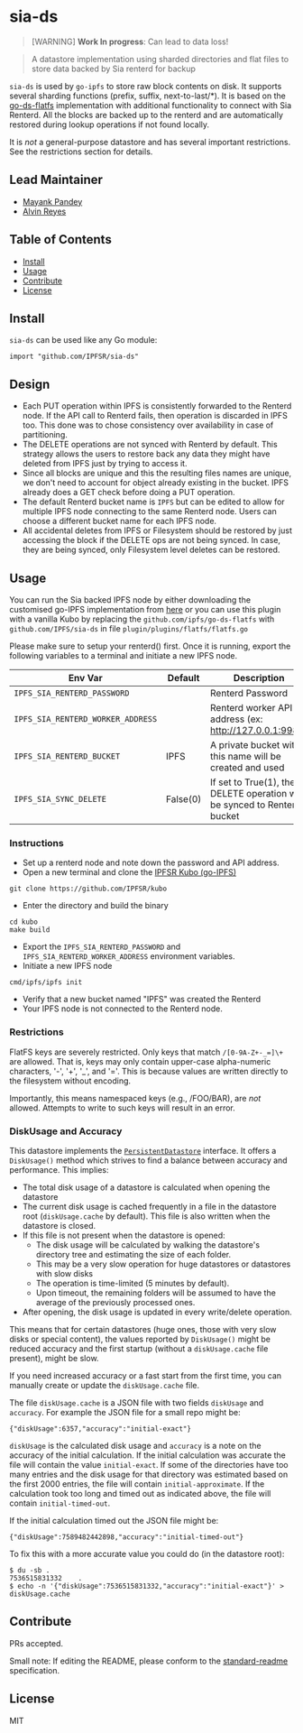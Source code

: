 # sia-ds

>[WARNING] **Work In progress**: Can lead to data loss!

> A datastore implementation using sharded directories and flat files to store data backed by Sia renterd for backup

`sia-ds` is used by `go-ipfs` to store raw block contents on disk. It supports several sharding functions (prefix, suffix, next-to-last/*).
It is based on the [go-ds-flatfs](https://github.com/ipfs/go-ds-flatfs) implementation with additional functionality to connect with Sia Renterd.
All the blocks are backed up to the renterd and are automatically restored during lookup operations if not found locally. 

It is _not_ a general-purpose datastore and has several important restrictions.
See the restrictions section for details.

## Lead Maintainer

- [Mayank Pandey](https://github.com/LexLuthr)
- [Alvin Reyes](https://github.com/alvin-reyes)

## Table of Contents

- [Install](#install)
- [Usage](#usage)
- [Contribute](#contribute)
- [License](#license)

## Install

`sia-ds` can be used like any Go module:

```
import "github.com/IPFSR/sia-ds"
```

## Design
* Each PUT operation within IPFS is consistently forwarded to the Renterd node. If the API call to Renterd fails, then operation is discarded in IPFS too. This done was to chose consistency over availability in case of partitioning.
* The DELETE operations are not synced with Renterd by default. This strategy allows the users to restore back any data they might have deleted from IPFS just by trying to access it.
* Since all blocks are unique and this the resulting files names are unique, we don't need to account for object already existing in the bucket. IPFS already does a GET check before doing a PUT operation.
* The default Renterd bucket name is `IPFS` but can be edited to allow for multiple IPFS node connecting to the same Renterd node. Users can choose a different bucket name for each IPFS node.
* All accidental deletes from IPFS or Filesystem should be restored by just accessing the block if the DELETE ops are not being synced. In case, they are being synced, only Filesystem level deletes can be restored.

## Usage

You can run the Sia backed IPFS node by either downloading the customised go-IPFS implementation from [here](https://github.com/IPFSR/kubo) or
you can use this plugin with a vanilla Kubo by replacing the `github.com/ipfs/go-ds-flatfs` with `github.com/IPFS/sia-ds` in file 
`plugin/plugins/flatfs/flatfs.go`

Please make sure to setup your renterd() first. Once it is running, export the following variables to a terminal and initiate a new IPFS node.

| Env Var                   | Default  | Description                                                              |
|---------------------------|----------|--------------------------------------------------------------------------|
| `IPFS_SIA_RENTERD_PASSWORD` |          | Renterd Password                                                         |
|`IPFS_SIA_RENTERD_WORKER_ADDRESS`|          | Renterd worker API address (ex: http://127.0.0.1:9980)                   |
|`IPFS_SIA_RENTERD_BUCKET`| IPFS     | A private bucket with this name will be created and used                 |
|`IPFS_SIA_SYNC_DELETE`| False(0) | If set to True(1), the DELETE operation will be synced to Renterd bucket |


### Instructions
* Set up a renterd node and note down the password and API address.
* Open a new terminal and clone the [IPFSR Kubo (go-IPFS)](https://github.com/IPFSR/kubo)
```shell
git clone https://github.com/IPFSR/kubo
```
* Enter the directory and build the binary
```shell
cd kubo
make build
```
* Export the `IPFS_SIA_RENTERD_PASSWORD` and `IPFS_SIA_RENTERD_WORKER_ADDRESS` environment variables.
* Initiate a new IPFS node
```shell
cmd/ipfs/ipfs init
```
* Verify that a new bucket named "IPFS" was created the Renterd
* Your IPFS node is not connected to the Renterd node.

### Restrictions

FlatFS keys are severely restricted. Only keys that match `/[0-9A-Z+-_=]\+` are
allowed. That is, keys may only contain upper-case alpha-numeric characters,
'-', '+', '_', and '='. This is because values are written directly to the
filesystem without encoding.

Importantly, this means namespaced keys (e.g., /FOO/BAR), are _not_ allowed.
Attempts to write to such keys will result in an error.

### DiskUsage and Accuracy

This datastore implements the [`PersistentDatastore`](https://godoc.org/github.com/ipfs/go-datastore#PersistentDatastore) interface. It offers a `DiskUsage()` method which strives to find a balance between accuracy and performance. This implies:

* The total disk usage of a datastore is calculated when opening the datastore
* The current disk usage is cached frequently in a file in the datastore root (`diskUsage.cache` by default). This file is also
written when the datastore is closed.
* If this file is not present when the datastore is opened:
  * The disk usage will be calculated by walking the datastore's directory tree and estimating the size of each folder.
  * This may be a very slow operation for huge datastores or datastores with slow disks
  * The operation is time-limited (5 minutes by default).
  * Upon timeout, the remaining folders will be assumed to have the average of the previously processed ones.
* After opening, the disk usage is updated in every write/delete operation.

This means that for certain datastores (huge ones, those with very slow disks or special content), the values reported by
`DiskUsage()` might be reduced accuracy and the first startup (without a `diskUsage.cache` file present), might be slow.

If you need increased accuracy or a fast start from the first time, you can manually create or update the
`diskUsage.cache` file.

The file `diskUsage.cache` is a JSON file with two fields `diskUsage` and `accuracy`.  For example the JSON file for a
small repo might be:

```
{"diskUsage":6357,"accuracy":"initial-exact"}
```

`diskUsage` is the calculated disk usage and `accuracy` is a note on the accuracy of the initial calculation.  If the
initial calculation was accurate the file will contain the value `initial-exact`.  If some of the directories have too
many entries and the disk usage for that directory was estimated based on the first 2000 entries, the file will contain
`initial-approximate`.  If the calculation took too long and timed out as indicated above, the file will contain
`initial-timed-out`.

If the initial calculation timed out the JSON file might be:
```
{"diskUsage":7589482442898,"accuracy":"initial-timed-out"}

```

To fix this with a more accurate value you could do (in the datastore root):

    $ du -sb .
    7536515831332    .
    $ echo -n '{"diskUsage":7536515831332,"accuracy":"initial-exact"}' > diskUsage.cache

## Contribute

PRs accepted.

Small note: If editing the README, please conform to the [standard-readme](https://github.com/RichardLitt/standard-readme) specification.

## License

MIT
